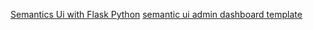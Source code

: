 [Semantics Ui with Flask Python](https://www.youtube.com/watch?v=uiDZ4spT4_Q)
[semantic ui admin dashboard template](https://www.youtube.com/watch?v=g7lO8wqrLFg)

